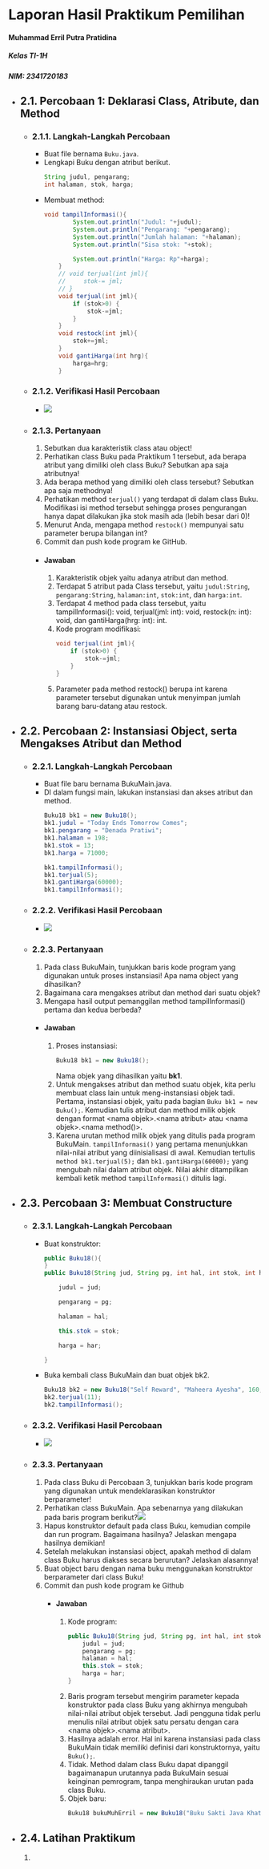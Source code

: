 # Laporan Hasil Praktikum Pemilihan
#### Muhammad Erril Putra Pratidina
##### Kelas TI-1H
##### NIM: 2341720183

- ## 2.1. Percobaan 1: Deklarasi Class, Atribute, dan Method
	- ### 2.1.1. Langkah-Langkah Percobaan
		- Buat file bernama `Buku.java`.
		- Lengkapi Buku dengan atribut berikut.
			```java
			String judul, pengarang;
			int halaman, stok, harga;
			```
		- Membuat method:
			```java
			void tampilInformasi(){
			        System.out.println("Judul: "+judul);
			        System.out.println("Pengarang: "+pengarang);
			        System.out.println("Jumlah halaman: "+halaman);
			        System.out.println("Sisa stok: "+stok);
			
			        System.out.println("Harga: Rp"+harga);
			    }
			    // void terjual(int jml){
			    //     stok-= jml;
			    // }
			    void terjual(int jml){
			        if (stok>0) {
			            stok-=jml;
			        }
			    }
			    void restock(int jml){
			        stok+=jml;
			    }
			    void gantiHarga(int hrg){
			        harga=hrg;
			    }
			```
	- ### 2.1.2. Verifikasi Hasil Percobaan
		- ![](Screenshot%202024-02-19%20101939.png)
	- ### 2.1.3. Pertanyaan
		1. Sebutkan dua karakteristik class atau object!
		2. Perhatikan class Buku pada Praktikum 1 tersebut, ada berapa atribut yang dimiliki oleh class Buku? Sebutkan apa saja atributnya!
		3. Ada berapa method yang dimiliki oleh class tersebut? Sebutkan apa saja methodnya!
		4. Perhatikan method `terjual()` yang terdapat di dalam class Buku. Modifikasi isi method tersebut sehingga proses pengurangan hanya dapat dilakukan jika stok masih ada (lebih besar dari 0)!
		5. Menurut Anda, mengapa method `restock()` mempunyai satu parameter berupa bilangan int?
		6. Commit dan push kode program ke GitHub.
		- #### Jawaban
			1. Karakteristik objek yaitu adanya atribut dan method.
			2. Terdapat 5 atribut pada Class tersebut, yaitu `judul:String`, `pengarang:String`, `halaman:int`, `stok:int`, dan `harga:int`.
			3. Terdapat 4 method pada class tersebut, yaitu tampilInformasi(): void, terjual(jml: int): void, restock(n: int): void, dan gantiHarga(hrg: int): int.
			4. Kode program modifikasi:
				```java
				void terjual(int jml){
					if (stok>0) {
						stok-=jml;
					}
				}
				```
			5. Parameter pada method restock() berupa int karena parameter tersebut digunakan untuk menyimpan jumlah barang baru-datang atau restock.
- ## 2.2. Percobaan 2: Instansiasi Object, serta Mengakses Atribut dan Method
	- ### 2.2.1. Langkah-Langkah Percobaan
		- Buat file baru bernama BukuMain.java.
		- DI dalam fungsi main, lakukan instansiasi dan akses atribut dan method.
			```java
			Buku18 bk1 = new Buku18();
			bk1.judul = "Today Ends Tomorrow Comes";
			bk1.pengarang = "Denada Pratiwi";
			bk1.halaman = 198;
			bk1.stok = 13;
			bk1.harga = 71000;
			
			bk1.tampilInformasi();
			bk1.terjual(5);
			bk1.gantiHarga(60000);
			bk1.tampilInformasi();
			```
	- ### 2.2.2. Verifikasi Hasil Percobaan
		- ![](Screenshot%202024-02-19%20103927.png)
	- ### 2.2.3. Pertanyaan
		1. Pada class BukuMain, tunjukkan baris kode program yang digunakan untuk proses instansiasi! Apa nama object yang dihasilkan?
		2. Bagaimana cara mengakses atribut dan method dari suatu objek?
		3. Mengapa hasil output pemanggilan method tampilInformasi() pertama dan kedua berbeda?
		- #### Jawaban
			1. Proses instansiasi:
				```java
				Buku18 bk1 = new Buku18();
				```
				Nama objek yang dihasilkan yaitu **bk1**.
			2. Untuk mengakses atribut dan method suatu objek, kita perlu membuat class lain untuk meng-instansiasi objek tadi. Pertama, instansiasi objek, yaitu pada bagian `Buku bk1 = new Buku();`. Kemudian tulis atribut dan method milik objek dengan format \<nama objek>.\<nama atribut> atau \<nama objek>.\<nama method()>.
			3. Karena urutan method milik objek yang ditulis pada program BukuMain. `tampilInformasi()` yang pertama menunjukkan nilai-nilai atribut yang diinisialisasi di awal. Kemudian tertulis `method bk1.terjual(5);` dan `bk1.gantiHarga(60000);` yang mengubah nilai dalam atribut objek. Nilai akhir ditampilkan kembali ketik method `tampilInformasi()` ditulis lagi.
- ## 2.3. Percobaan 3: Membuat Constructure
	- ### 2.3.1. Langkah-Langkah Percobaan
		- Buat konstruktor:
			```java
			public Buku18(){
			}
			public Buku18(String jud, String pg, int hal, int stok, int har){
			
				judul = jud;
			
				pengarang = pg;
			
				halaman = hal;
			
				this.stok = stok;
			
				harga = har;
			
			}
			```
		- Buka kembali class BukuMain dan buat objek bk2.
			```java
			Buku18 bk2 = new Buku18("Self Reward", "Maheera Ayesha", 160, 29, 59000);
			bk2.terjual(11);
			bk2.tampilInformasi();
			```
	- ### 2.3.2. Verifikasi Hasil Percobaan
		- ![](Screenshot%202024-02-19%20105707.png)
	- ### 2.3.3. Pertanyaan
		1. Pada class Buku di Percobaan 3, tunjukkan baris kode program yang digunakan untuk mendeklarasikan konstruktor berparameter!
		2. Perhatikan class BukuMain. Apa sebenarnya yang dilakukan pada baris program berikut?![](Pasted%20image%2020240219105932.png)
		3. Hapus konstruktor default pada class Buku, kemudian compile dan run program. Bagaimana hasilnya? Jelaskan mengapa hasilnya demikian!
		4. Setelah melakukan instansiasi object, apakah method di dalam class Buku harus diakses secara berurutan? Jelaskan alasannya!
		5. Buat object baru dengan nama buku menggunakan konstruktor berparameter dari class Buku!
		6. Commit dan push kode program ke Github
			- #### Jawaban
				1. Kode program:
					```java
					public Buku18(String jud, String pg, int hal, int stok, int har){
						judul = jud;
						pengarang = pg;
						halaman = hal;
						this.stok = stok;
						harga = har;
					}
					```
				2. Baris program tersebut mengirim parameter kepada konstruktor pada class Buku yang akhirnya mengubah nilai-nilai atribut objek tersebut. Jadi pengguna tidak perlu menulis nilai atribut objek satu persatu dengan cara \<nama objek>.\<nama atribut>.
				3. Hasilnya adalah error. Hal ini karena instansiasi pada class BukuMain tidak memiliki definisi dari konstruktornya, yaitu `Buku();`.
				4. Tidak. Method dalam class Buku dapat dipanggil bagaimanapun urutannya pada BukuMain sesuai keinginan pemrogram, tanpa menghiraukan urutan pada class Buku.
				5. Objek baru:
					```java
					Buku18 bukuMuhErril = new Buku18("Buku Sakti Java Khatam Satu Minggu", "Erril", 900, 5, 99000);
					```
- ## 2.4. Latihan Praktikum
	1. 